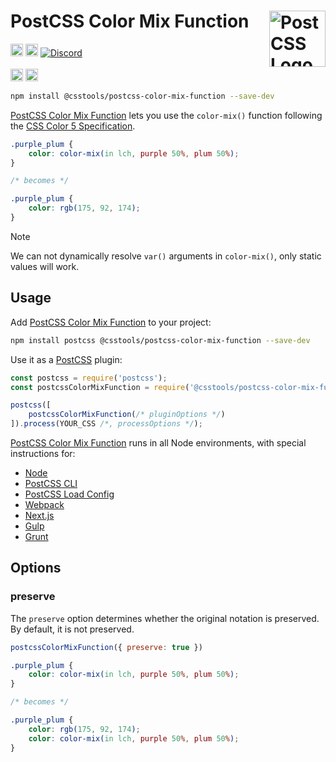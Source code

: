 # PostCSS Color Mix Function [<img src="https://postcss.github.io/postcss/logo.svg" alt="PostCSS Logo" width="90" height="90" align="right">][PostCSS]

[<img alt="npm version" src="https://img.shields.io/npm/v/@csstools/postcss-color-mix-function.svg" height="20">][npm-url] [<img alt="Build Status" src="https://github.com/csstools/postcss-plugins/workflows/test/badge.svg" height="20">][cli-url] [<img alt="Discord" src="https://shields.io/badge/Discord-5865F2?logo=discord&logoColor=white">][discord]<br><br>[<img alt="Baseline Status" src="https://cssdb.org/images/badges-baseline/color-mix.svg" height="20">][css-url] [<img alt="CSS Standard Status" src="https://cssdb.org/images/badges/color-mix.svg" height="20">][css-url] 

```bash
npm install @csstools/postcss-color-mix-function --save-dev
```

[PostCSS Color Mix Function] lets you use the `color-mix()` function following the [CSS Color 5 Specification].

```css
.purple_plum {
	color: color-mix(in lch, purple 50%, plum 50%);
}

/* becomes */

.purple_plum {
	color: rgb(175, 92, 174);
}
```

> [!NOTE]
> We can not dynamically resolve `var()` arguments in `color-mix()`, only static values will work.

## Usage

Add [PostCSS Color Mix Function] to your project:

```bash
npm install postcss @csstools/postcss-color-mix-function --save-dev
```

Use it as a [PostCSS] plugin:

```js
const postcss = require('postcss');
const postcssColorMixFunction = require('@csstools/postcss-color-mix-function');

postcss([
	postcssColorMixFunction(/* pluginOptions */)
]).process(YOUR_CSS /*, processOptions */);
```

[PostCSS Color Mix Function] runs in all Node environments, with special
instructions for:

- [Node](INSTALL.md#node)
- [PostCSS CLI](INSTALL.md#postcss-cli)
- [PostCSS Load Config](INSTALL.md#postcss-load-config)
- [Webpack](INSTALL.md#webpack)
- [Next.js](INSTALL.md#nextjs)
- [Gulp](INSTALL.md#gulp)
- [Grunt](INSTALL.md#grunt)

## Options

### preserve

The `preserve` option determines whether the original notation
is preserved. By default, it is not preserved.

```js
postcssColorMixFunction({ preserve: true })
```

```css
.purple_plum {
	color: color-mix(in lch, purple 50%, plum 50%);
}

/* becomes */

.purple_plum {
	color: rgb(175, 92, 174);
	color: color-mix(in lch, purple 50%, plum 50%);
}
```

[cli-url]: https://github.com/csstools/postcss-plugins/actions/workflows/test.yml?query=workflow/test
[css-url]: https://cssdb.org/#color-mix
[discord]: https://discord.gg/bUadyRwkJS
[npm-url]: https://www.npmjs.com/package/@csstools/postcss-color-mix-function

[PostCSS]: https://github.com/postcss/postcss
[PostCSS Color Mix Function]: https://github.com/csstools/postcss-plugins/tree/main/plugins/postcss-color-mix-function
[CSS Color 5 Specification]: https://www.w3.org/TR/css-color-5/#color-mix

